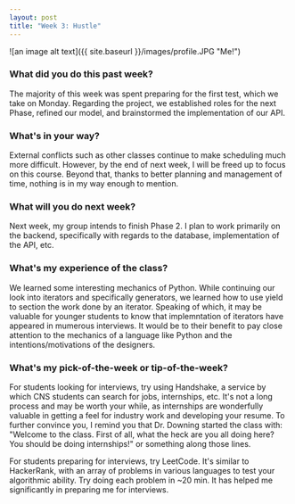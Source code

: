 ```yaml
---
layout: post
title: "Week 3: Hustle"
---
```


![an image alt text]({{ site.baseurl }}/images/profile.JPG "Me!")

### What did you do this past week?

The majority of this week was spent preparing for the first test, which we take on Monday. Regarding the project, we established roles for the next Phase, refined our model, and brainstormed the implementation of our API.

### What's in your way?

External conflicts such as other classes continue to make scheduling much more difficult. However, by the end of next week, I will be freed up to focus on this course. Beyond that, thanks to better planning and management of time, nothing is in my way enough to mention.

### What will you do next week?

Next week, my group intends to finish Phase 2. I plan to work primarily on the backend, specifically with regards to the database, implementation of the API, etc.

### What's my experience of the class?

We learned some interesting mechanics of Python. While continuing our look into iterators and specifically generators, we learned how to use yield to section the work done by an iterator. Speaking of which, it may be valuable for younger students to know that implemntation of iterators have appeared in mumerous interviews. It would be to their benefit to pay close attention to the mechanics of a language like Python and the intentions/motivations of the designers.

### What's my pick-of-the-week or tip-of-the-week?

For students looking for interviews, try using Handshake, a service by which CNS students can search for jobs, internships, etc. It's not a long process and may be worth your while, as internships are wonderfully valuable in getting a feel for industry work and developing your resume. To further convince you, I remind you that Dr. Downing started the class with: "Welcome to the class. First of all, what the heck are you all doing here? You should be doing internships!" or something along those lines.

For students preparing for interviews, try LeetCode. It's similar to HackerRank, with an array of problems in various languages to test your algorithmic ability. Try doing each problem in ~20 min. It has helped me significantly in preparing me for interviews.
